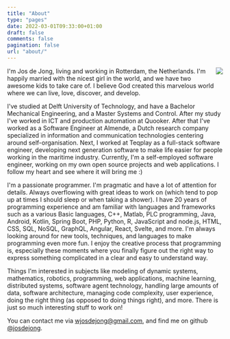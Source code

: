 ```yaml
---
title: "About"
type: "pages"
date: 2022-03-01T09:33:00+01:00
draft: false
comments: false
pagination: false
url: "about/"
---
```


<div style="float: right; margin: 0 0 5px 20px;">
    <img src="/images/about/jos_2020.jpg" />
</div>

I'm Jos de Jong, living and working in Rotterdam, the Netherlands.
I'm happily married with the nicest girl in the world,
and we have two awesome kids to take care of.
I believe God created this marvelous world
where we can live, love, discover, and develop.

I've studied at Delft University of Technology, and have a Bachelor
Mechanical Engineering, and a Master Systems and Control.
After my study I've worked in ICT and production automation at Quooker. 
After that I've worked as a Software Engineer at Almende, a Dutch research 
company specialized in information and communication technologies centering 
around self-organisation. Next, I worked at Teqplay as a full-stack software
engineer, developing next generation software to make life easier for people 
working in the maritime industry. Currently, I'm a self-employed software 
engineer, working on my own open source projects and web applications.
I follow my heart and see where it will bring me :)

I'm a passionate programmer.
I'm pragmatic and have a lot of attention for details.
Always overflowing with great ideas to work on
(which tend to pop up at times I should sleep or when taking a shower).
I have 20 years of programming experience and am familiar with languages and
frameworks such as a various Basic languages, C++, Matlab, PLC programming,
Java, Android, Kotlin, Spring Boot, 
PHP, Python, R, 
JavaScript and node.js, HTML, CSS, SQL, NoSQL, 
GraphQL, Angular, React, Svelte, and more.
I'm always looking around for new tools, techniques, and languages to make
programming even more fun.
I enjoy the creative process that programming is, especially these moments
where you finally figure out the right way to express something complicated
in a clear and easy to understand way.

Things I'm interested in subjects like modeling of dynamic systems, mathematics,
robotics, programming, web applications, machine learning, distributed systems,
software agent technology, handling large amounts of data,
software architecture, managing code complexity, user experience, 
doing the right thing (as opposed to doing things right), and more.
There is just so much interesting stuff to work on!

You can contact me via wjosdejong@gmail.com, 
and find me on github [@josdejong](https://github.com/josdejong).
